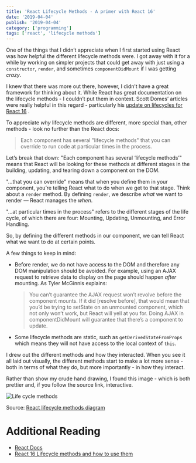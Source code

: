 ```yaml
---
title: 'React Lifecycle Methods - A primer with React 16'
date: '2019-04-04'
publish: '2019-04-04'
category: ['programming']
tags: ['react', 'lifecycle methods']
---
```


One of the things that I didn’t appreciate when I first started using React was how helpful the different lifecycle methods were. I got away with it for a while by working on simpler projects that could get away with just using a `constructor`, `render`, and sometimes `componentDidMount` if I was getting _crazy_.

I knew that there was more out there, however, I didn’t have a great framework for thinking about it. While React has great documentation on the lifecycle methods - I couldn’t put them in context. Scott Domes’ articles were really helpful in this regard - particularly his [update on lifecycles for React 16](https://blog.bitsrc.io/react-16-lifecycle-methods-how-and-when-to-use-them-f4ad31fb2282) .

To appreciate _why_ lifecycle methods are different, more special than, other methods - look no further than the React docs:

> Each component has several "lifecycle methods" that you can override to run code at particular times in the process.

Let’s break that down:
"Each component has several ‘lifecycle methods’" means that React will be looking for these methods at different stages in the building, updating, and tearing down a component on the DOM.

"…that you can override" means that when you define them in your component, you’re telling React what to do when we get to that stage. Think about a `render` method. By defining `render`, we describe _what_ we want to render — React manages the _when_.

"…at particular times in the process" refers to the different stages of the life cycle, of which there are four: Mounting, Updating, Unmounting, and Error Handling.

So, by defining the different methods in our component, we can tell React what we want to do at certain points.

A few things to keep in mind:

-   Before render, we do not have access to the DOM and therefore any DOM manipulation should be avoided. For example, using an AJAX request to retrieve data to display on the page should happen _after_ mounting. As Tyler McGinnis explains:
    > You can’t guarantee the AJAX request won’t revolve before the component mounts. If it did [resolve before], that would mean that you’d be trying to setState on an unmounted component, which not only won’t work, but React will yell at you for. Doing AJAX in componentDidMount will guarantee that there’s a component to update.
-   Some lifecycle methods are static, such as `getDerivedStateFromProps` which means they will not have access to the local context of `this`.

I drew out the different methods and how they interacted. When you see it all laid out visually, the different methods start to make a lot more sense - both in terms of what they do, but more importantly - in how they interact.

Rather than show my crude hand drawing, I found this image - which is both prettier and, if you follow the source link, interactive.

![Life cycle methods](https://res.cloudinary.com/scweiss1/image/upload/v1593194087/code-comments/lifecyclemethods_xmxbqf.png)

Source: [React lifecycle methods diagram](http://projects.wojtekmaj.pl/react-lifecycle-methods-diagram/)

# Additional Reading

-   [React Docs](https://reactjs.org/docs/react-component.html)
-   [React 16 Lifecycle methods and how to use them](https://blog.bitsrc.io/react-16-lifecycle-methods-how-and-when-to-use-them-f4ad31fb2282)
